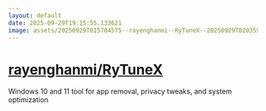 ```yaml
---
layout: default
date: 2025-09-29T19:15:55.133621
image: assets/20250929T015704575--rayenghanmi--RyTuneX--20250929T020359617--cropped.png
---
```


# [rayenghanmi/RyTuneX](https://github.com/rayenghanmi/RyTuneX)

Windows 10 and 11 tool for app removal, privacy tweaks, and system optimization
